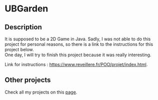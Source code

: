 # UBGarden

## Description
It is supposed to be a 2D Game in Java. Sadly, I was not able to do this project for personal reasons, so there is a link to the instructions for this project below.  
One day, I will try to finish this project because it was really interesting.

Link for instructions : https://www.reveillere.fr/POO/projet/index.html.

## Other projects
Check all my projects on this [page](https://github.com/ToxikSkrrt/Projects).

